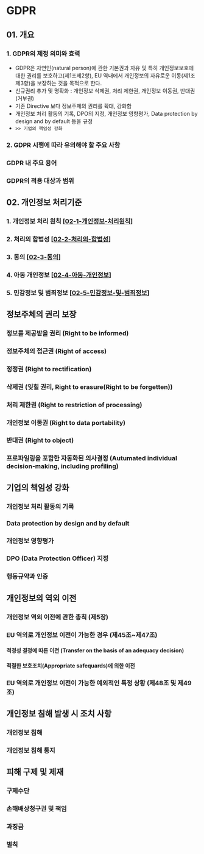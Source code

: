 # GDPR 

## 01. 개요

### 1. GDPR의 제정 의미와 효력
- GDPR은 자연인(natural person)에 관한 기본권과 자유 및 특히 개인정보보호에 대한 권리를 보호하고(제1조제2항), EU 역내에서 개인정보의 자유로운 이동(제1조제3항)을 보장하는 것을 목적으로 한다. 
- 신규권리 추가 및 명확화 : 개인정보 삭제권, 처리 제한권, 개인정보 이동권, 반대권(거부권)
- 기존 Directive 보다 정보주체의 권리를 확대, 강화함 
- 개인정보 처리 활동의 기록, DPO의 지정, 개인정보 영향평가, Data protection by design and by default 등을 규정 
- `>> 기업의 책임성 강화`

### 2. GDPR 시행에 따라 유의해야 할 주요 사항

### GDPR 내 주요 용어

### GDPR의 적용 대상과 범위 


## 02. 개인정보 처리기준 

### 1. 개인정보 처리 원칙 [[02-1-개인정보-처리원칙]]

### 2. 처리의 합법성 [[02-2-처리의-합법성]]

### 3. 동의 [[02-3-동의]]

### 4. 아동 개인정보 [[02-4-아동-개인정보]]

### 5. 민감정보 및 범죄정보 [[02-5-민감정보-및-범죄정보]]

## 정보주체의 권리 보장 

### 정보를 제공받을 권리 (Right to be informed)

### 정보주체의 접근권 (Right of access)

### 정정권 (Right to rectification)

### 삭제권 (잊힐 권리, Right to erasure(Right to be forgetten))

### 처리 제한권 (Right to restriction of processing)

### 개인정보 이동권 (Right to data portability)

### 반대권 (Right to object)

### 프로파일링을 포함한 자동화된 의사결정 (Autumated individual decision-making, including profiling)


## 기업의 책임성 강화 

### 개인정보 처리 활동의 기록 

### Data protection by design and by default 

### 개인정보 영향평가

### DPO (Data Protection Officer) 지정 

### 행동규약과 인증



## 개인정보의 역외 이전 

### 개인정보 역외 이전에 관한 총칙 (제5장)

### EU 역외로 개인정보 이전이 가능한 경우 (제45조~제47조)
#### 적정성 결정에 따른 이전 (Transfer on the basis of an adequacy decision)
#### 적절한 보호조치(Appropriate safequards)에 의한 이전 

### EU 역외로 개인정보 이전이 가능한 예외적인 특정 상황 (제48조 및 제49조)


## 개인정보 침해 발생 시 조치 사항

### 개인정보 침해

### 개인정보 침해 통지 

## 피해 구제 및 제재 

### 구제수단

### 손해배상청구권 및 책임

### 과징금

### 벌칙

[//begin]: # "Autogenerated link references for markdown compatibility"
[02-1-개인정보-처리원칙]: 02-1-개인정보-처리원칙 "02 1 개인정보 처리원칙"
[02-2-처리의-합법성]: 02-2-처리의-합법성 "02 2 처리의 합법성"
[02-3-동의]: 02-3-동의 "02 3 동의"
[02-4-아동-개인정보]: 02-4-아동-개인정보 "02 4 아동 개인정보"
[02-5-민감정보-및-범죄정보]: 02-5-민감정보-및-범죄정보 "02 5 민감정보 및 범죄정보"
[//end]: # "Autogenerated link references"